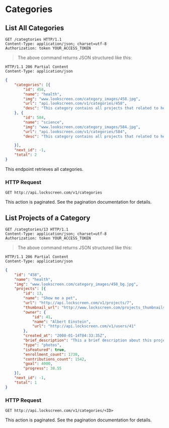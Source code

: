 # Categories

## List All Categories

```http
GET /categtories HTTP/1.1
Content-Type: application/json; charset=utf-8
Authorization: token YOUR_ACCESS_TOKEN
```

> The above command returns JSON structured like this:

```http
HTTP/1.1 206 Partial Content
Content-Type: application/json
```

```json
{
	"categories": [{
		"id": 458,
		"name": "health",
		"img": "www.lookscreen.com/category_images/458.jpg",
		"url": "api.lookscreen.com/v1/categories/458",
		"desc": "This category contains all projects that related to heath"
	}, {
		"id": 584,
		"name": "science",
		"img": "www.lookscreen.com/category_images/584.jpg",
		"url": "api.lookscreen.com/v1/categories/584",
		"desc": "This category contains all projects that related to heath"

	}],
	"next_id": -1,
	"total": 2
}
```

This endpoint retrieves all categories.

### HTTP Request

`GET http://api.lockscreen.com/v1/categories`

<aside class="notice">
This action is paginated. See the pagination documentation for details.
</aside>

## List Projects of a Category

```http
GET /categtories/13 HTTP/1.1
Content-Type: application/json; charset=utf-8
Authorization: token YOUR_ACCESS_TOKEN
```

> The above command returns JSON structured like this:

```http
HTTP/1.1 206 Partial Content
Content-Type: application/json
```

```json
{
	"id": "458",
	"name": "health",
	"img": "www.lookscreen.com/category_images/458_bg.jpg",
	"projects": [{
		"id": 13,
		"name": "Show me a pet",
		"url": "http://api.lockscreen.com/v1/projects/7",
		"thumbnail_url": "http://www.lockscreen.com/projects_thumbnails/7.jpg",
		"owner": {
			"id": 41,
			"name": "Albert Einstein",
			"url": "http://api.lockscreen.com/v1/users/41"
		},
		"created_at": "2008-01-14T04:33:35Z",
		"brief_description": "This a brief description about this project",
		"type": "photos",
		"isFeatured": true,
		"enrollment_count": 1730,
		"contributions_count": 1542,
		"goal": 4000,
		"progress": 38.55
	}],
	"next_id": -1,
	"total": 1
}
```
### HTTP Request

`GET http://api.lockscreen.com/v1/categories/<ID>`

<aside class="notice">
This action is paginated. See the pagination documentation for details.
</aside>
